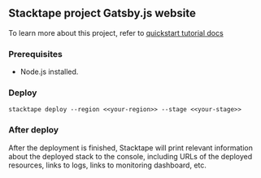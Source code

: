 ## Stacktape project Gatsby.js website

To learn more about this project, refer to [quickstart tutorial docs](https://docs.stacktape.com/getting-started/quickstart-tutorials/gatsbyjs-website/)

### Prerequisites

- Node.js installed.

### Deploy

```
stacktape deploy --region <<your-region>> --stage <<your-stage>>
```

### After deploy

After the deployment is finished, Stacktape will print relevant information about the deployed stack to the console,
including URLs of the deployed resources, links to logs, links to monitoring dashboard, etc.
